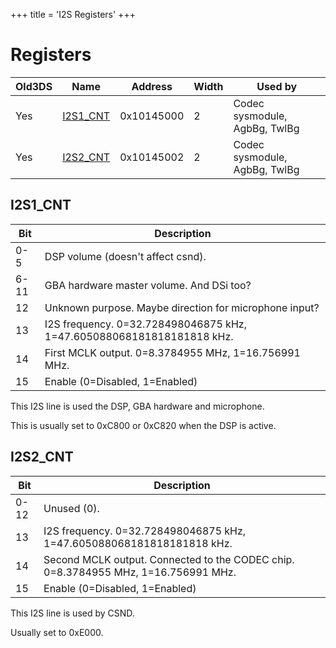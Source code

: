 +++
title = 'I2S Registers'
+++

# Registers

| Old3DS | Name                             | Address    | Width | Used by                       |
|--------|----------------------------------|------------|-------|-------------------------------|
| Yes    | [I2S1_CNT](#i2s1_cnt "wikilink") | 0x10145000 | 2     | Codec sysmodule, AgbBg, TwlBg |
| Yes    | [I2S2_CNT](#i2s2_cnt "wikilink") | 0x10145002 | 2     | Codec sysmodule, AgbBg, TwlBg |

## I2S1_CNT

| Bit  | Description                                                           |
|------|-----------------------------------------------------------------------|
| 0-5  | DSP volume (doesn't affect csnd).                                     |
| 6-11 | GBA hardware master volume. And DSi too?                              |
| 12   | Unknown purpose. Maybe direction for microphone input?                |
| 13   | I2S frequency. 0=32.728498046875 kHz, 1=47.605088068181818181818 kHz. |
| 14   | First MCLK output. 0=8.3784955 MHz, 1=16.756991 MHz.                  |
| 15   | Enable (0=Disabled, 1=Enabled)                                        |

This I2S line is used the DSP, GBA hardware and microphone.

This is usually set to 0xC800 or 0xC820 when the DSP is active.

## I2S2_CNT

| Bit  | Description                                                                        |
|------|------------------------------------------------------------------------------------|
| 0-12 | Unused (0).                                                                        |
| 13   | I2S frequency. 0=32.728498046875 kHz, 1=47.605088068181818181818 kHz.              |
| 14   | Second MCLK output. Connected to the CODEC chip. 0=8.3784955 MHz, 1=16.756991 MHz. |
| 15   | Enable (0=Disabled, 1=Enabled)                                                     |

This I2S line is used by CSND.

Usually set to 0xE000.